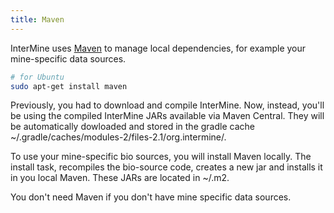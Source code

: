 ```yaml
---
title: Maven
---
```


InterMine uses [Maven](https://maven.apache.org/) to manage local dependencies, for example your mine-specific data sources.

```bash
# for Ubuntu
sudo apt-get install maven
```

Previously, you had to download and compile InterMine. Now, instead, you'll be using the compiled InterMine JARs available via Maven Central. They will be automatically dowloaded and stored in the gradle cache ~/.gradle/caches/modules-2/files-2.1/org.intermine/.

To use your mine-specific bio sources, you will install Maven locally. The install task, recompiles the bio-source code, creates a new jar and installs it in you local Maven. These JARs are located in ~/.m2.

You don't need Maven if you don't have mine specific data sources.

